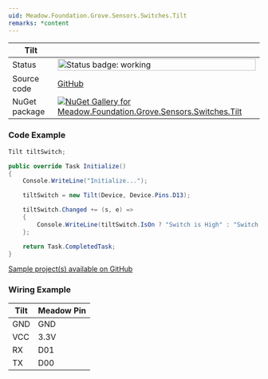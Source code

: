 ```yaml
---
uid: Meadow.Foundation.Grove.Sensors.Switches.Tilt
remarks: *content
---
```


| Tilt | |
|--------|--------|
| Status | <img src="https://img.shields.io/badge/Working-brightgreen" style="width: auto; height: -webkit-fill-available;" alt="Status badge: working" /> |
| Source code | [GitHub](https://github.com/WildernessLabs/Meadow.Foundation.Grove/tree/main/Source/Tilt/Driver) |
| NuGet package | <a href="https://www.nuget.org/packages/Meadow.Foundation.Grove.Sensors.Switches.Tilt/" target="_blank"><img src="https://img.shields.io/nuget/v/Meadow.Foundation.Grove.Sensors.Switches.Tilt.svg?label=Meadow.Foundation.Grove.Sensors.Switches.Tilt" alt="NuGet Gallery for Meadow.Foundation.Grove.Sensors.Switches.Tilt" /></a> |

### Code Example

```csharp
Tilt tiltSwitch;

public override Task Initialize()
{
    Console.WriteLine("Initialize...");

    tiltSwitch = new Tilt(Device, Device.Pins.D13);

    tiltSwitch.Changed += (s, e) =>
    {
        Console.WriteLine(tiltSwitch.IsOn ? "Switch is High" : "Switch is Low");
    };

    return Task.CompletedTask;
}

```

[Sample project(s) available on GitHub](https://github.com/WildernessLabs/Meadow.Foundation.Grove/tree/main/Source/Tilt/Sample/Tilt_Sample)

### Wiring Example

| Tilt | Meadow Pin |
|--------|------------|
| GND    | GND        |
| VCC    | 3.3V       |
| RX     | D01        |
| TX     | D00        |

